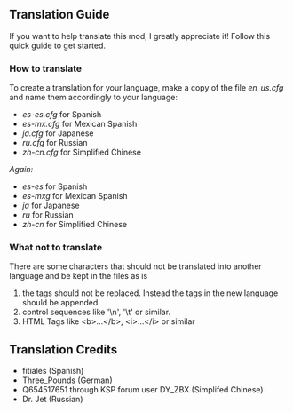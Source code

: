 ## Translation Guide

If you want to help translate this mod, I greatly appreciate it! Follow this quick guide to get started.

### How to translate
To create a translation for your language, make a copy of the file *en_us.cfg* and name
them accordingly to your language:
* *es-es.cfg* for Spanish
* *es-mx.cfg* for Mexican Spanish
* *ja.cfg* for Japanese
* *ru.cfg* for Russian
* *zh-cn.cfg* for Simplified Chinese

*Again:*
* *es-es* for Spanish
* *es-mxg* for Mexican Spanish
* *ja* for Japanese
* *ru* for Russian
* *zh-cn* for Simplified Chinese

### What not to translate

There are some characters that should not be translated into another language and be kept in the files as is
1. the tags should not be replaced. Instead the tags in the new language should be appended.
2. control sequences like '\n', '\t' or similar.
3. HTML Tags like &lt;b&gt;...&lt;/b&gt;, &lt;i&gt;...&lt;/i&gt; or similar  

## Translation Credits

* fitiales (Spanish)
* Three_Pounds (German)
* Q654517651 through KSP forum user DY_ZBX (Simplifed Chinese)
* Dr. Jet (Russian)
